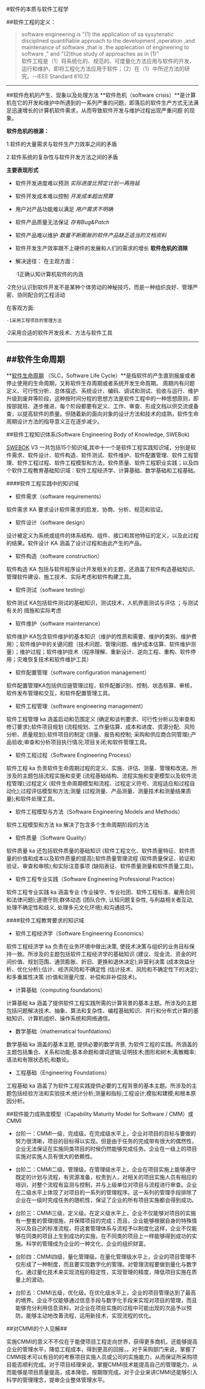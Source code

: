 #软件的本质与软件工程学

##软件工程的定义：
>software engineering is "(1) the application of  sa sysytenatic disciplined quantifiable approach to the development ,operation ,and maintenance of software ,that is .the applecation of  engineering to software ," and "(2)thue study of approaches as in (1)"   
软件工程是（1）将系统化的、规范的、可度量化方法应用与软件的开发、运行和维护，即将工程化方法应用于软件；（2）在（1）中所述方法的研究。--IEEE Standard 610.12
****
##软件危机的产生、现象以及处理方法
**软件危机（software crisis）**是计算机在它的开发和维护中所遇到的一系列严重的问题，即落后的软件生产方式无法满足迅速增长的计算机软件需求，从而导致软件开发与维护过程出现严重问题
的现象。

**软件危机的根源：**

1.软件的大量需求与软件生产力效率之间的矛盾

2.软件系统的复杂性与软件开发方法之间的矛盾

**主要表现形式**
      
- 软件开发进度难以预测
 *实际进度比预定计划一再拖延*
- 软件开发成本难以控制 
    *开发成本超出预算*
- 用户对产品功能难以满足
 *用户需求不明确*
- 软件产品质量无法保证
  *存有Bug&Patch*
- 软件产品难以维护
 *数量不断膨胀的软件产品缺乏适当的文档资料*
- 软件开发生产效率跟不上硬件的发展和人们的需求的增长
**软件危机的消除**

- 解决途径：
在主观方面：

  ·1正确认知计算机软件的内涵

 ·2充分认识到软件开发不是某种个体劳动的神秘技巧，而是一种组织良好、管理严密、协同配合的工程活动

在客观方面:

    ·1采用工程项目的管理方法

   ·2采用合适的软件开发技术、方法与软件工具


****
##软件生命周期
- 

**[软件生命周期](https://wiki.mbalib.com/wiki/%E8%BD%AF%E4%BB%B6%E7%94%9F%E5%91%BD%E5%91%A8%E6%9C%9F)
（SLC，Software Life Cycle）**是指软件的产生直到报废或者停止使用的生命周期，又称软件生存周期或者系统开发生命周期。
周期内有问题定义、可行性分析、总体描述、系统设计、编码、调试和测试、验收与运行、维护升级到废弃等阶段，这种按时间分程的思想方法是软件工程中的一种思想原则，即按部就班、逐步推进，每个阶段都要有定义、工作、审查、形成文档以供交流或备查，以提高软件的质量。但随着新的面向对象的设计方法和技术的成熟，软件生命周期设计方法的指导意义正在逐步减少。

##软件工程知识体系(Software  Engineering Body of Knowledge, SWEBok)

[SWEBOK](https://www.sebokwiki.org/wiki/An_Overview_of_the_SWEBOK_Guide)
V3  一共包括15个知识域,其中十一个是软件工程实践知识域，分别是软件需求、软件设计、软件构造、软件测试、软件维护、软件配置管理、软件工程管理、软件工程过程、软件工程模型和方法，软件质量、软件工程职业实践；以及四个软件工程教育基础知识域：软件工程经济学、计算基础、数学基础和工程基础。

####软件工程实践中的知识域

- 软件需求（software requirements）

软件需求 KA 要求设计软件需求的启发、协商、分析、规范和验证。

- 软件设计（software design）

设计被定义为系统或组件的体系结构、组件、接口和其他特征的定义，以及此过程的结果。软件设计 KA 涵盖了设计过程和由此产生的产品。

- 软件构造（software construction）

软件构造 KA 包括与软件程序设计开发相关的主题，还涵盖了软件构造基础知识、管理软件建设、施工技术、实际考虑和软件构建工具。

- 软件测试（software testing）

软件测试 KA包括软件测试的基础知识，测试技术，人机界面测试与评估
；与测试有关的
措施和实际考虑

- 软件维护（software maintenance）

软件维护 KA包含软件维护的基本知识（维护的性质和需要、维护的类别、维护费用）；软件维护中的关键问题（技术问题、管理问题、维护成本估算、软件维护测量）；维护过程；软件维护技术（程序理解、重新设计、逆向工程、重构、软件停用；灾难恢复技术和软件维护工具）

- 软件配置管理（software configuration management）

软件配置管理KA包括供应链管理过程，软件配置识别、控制、状态核算、审核，软件发布管理和交互，和软件配置管理工具。

- 软件工程管理（software engineering management）


软件工程管理 ka 涵盖启动和范围定义 (确定和谈判要求、可行性分析以及审查和修订要求);软件项目规划 (流程规划、工作量估算、成本和进度、资源分配、风险分析、质量规划);软件项目的制定 (测量、报告和控制; 采购和供应商合同管理);产品验收;审查和分析项目执行情况;项目关闭;和软件管理工具。

- 软件工程过程（Software Engineering Process）

软件工程 ka 负责软件生命周期过程的定义、实施、评估、测量、管理和改进。所涉及的主题包括流程实施和变更 (流程基础结构、流程实施和变更模型以及软件流程管理);过程定义 (软件生命周期模型和流程、过程定义符号、流程适应和过程自动化);过程评估模型和方法;测量 (过程测量、产品测量、测量技术和测量结果质量);和软件处理工具。

- 软件工程模型与方法（Software Engineering Models and Methods）

软件工程模型和方法 ka 解决了包含多个生命周期阶段的方法

- 软件质量（Software Quality）

软件质量 ka 还包括软件质量的基础知识 (软件工程文化、软件质量特征、软件质量的价值和成本以及软件质量的提高);软件质量管理流程 (软件质量保证、验证和验证、审查和审核);和实际注意事项 (缺陷表征、软件质量测量和软件质量工具)。

- 软件工程专业实践（Software Engineering Professional Practice）

软件工程专业实践 ka 涵盖专业 (专业操守、专业社团、软件工程标准、雇用合同和法律问题);道德守则;群体动态 (团队合作, 认知问题复杂性, 与利益相关者互动, 处理不确定性和歧义, 处理多元文化环境);和沟通技巧。

####软件工程教育要求的知识域

- 软件工程经济学（Software Engineering Economics）

软件工程经济学 ka 负责在业务环境中做出决策, 使技术决策与组织的业务目标保持一致。所涉及的主题包括软件工程经济学的基础知识 (建议、现金流、资金的时间价值、规划范围、通货膨胀、折旧、更换和退休决定);非营利决策 (成本效益分析、优化分析);估计、经济风险和不确定性 (估计技术、风险和不确定性下的决定);和多重属性决策 (价值和测量尺度、补偿和非补偿技术)。

- 计算基础（computing foundations）

计算基础 ka 涵盖了提供软件工程实践所需的计算背景的基本主题。所涉及的主题包括问题解决技术、抽象、算法和复杂性、编程基础知识、并行和分布式计算的基础知识、计算机组织、操作系统和网络通信。

- 数学基础（mathematical founfdations）

数学基础 ka 涵盖的基本主题, 提供必要的数学背景, 为软件工程的实践。所涵盖的主题包括集合、关系和功能;基本命题和谓词逻辑;证明技术;图形和树木;离散概率;语法和有限状态机;和数论。

- 工程基础（Engineering Foundations）

工程基础 ka 涵盖了为软件工程实践提供必要的工程背景的基本主题。所涉及的主题包括经验方法和实验技术;统计分析;测量和指标;工程设计;模拟和建模;和根本原因分析。

##软件能力成熟度模型（Capability Maturity Model for Software / CMM）或 CMMI

- 台阶一：CMMI一级，完成级。在完成级水平上，企业对项目的目标与要做的努力很清晰，项目的目标得以实现。但是由于任务的完成带有很大的偶然性，企业无法保证在实施同类项目的时候仍然能够完成任务。企业在一级上的项目实施对实施人员有很大的依赖性。

- 台阶二：CMMI二级，管理级。在管理级水平上，企业在项目实施上能够遵守既定的计划与流程，有资源准备，权责到人，对相关的项目实施人员有相应的培训，对整个流程有监测与控制，并与上级单位对项目与流程进行审查。企业在二级水平上体现了对项目的一系列的管理程序。这一系列的管理手段排除了企业在一级时完成任务的随机性，保证了企业的所有项目实施都会得到成功。

- 台阶三：CMMI三级，定义级。在定义级水平上，企业不仅能够对项目的实施有一整套的管理措施，并保障项目的完成；而且，企业能够根据自身的特殊情况以及自己的标准流程，将这套管理体系与流程予以制度化这样，企业不仅能够在同类的项目上生到成功的实施，在不同类的项目上一样能够得到成功的实施。科学的管理成为企业的一种文化，企业的组织财富。

- 台阶四：CMMI四级，量化管理级。在量化管理级水平上，企业的项目管理不仅形成了一种制度，而且要实现数字化的管理。对管理流程要做到量化与数字化。通过量化技术来实现流程的稳定性，实现管理的精度，降低项目实施在质量上的波动。

- 台阶五：CMMI五级，优化级。在优化级水平上，企业的项目管理达到了最高的境界。企业不仅能够通过信息手段与数字化手段来实现对项目的管理，而且能够充分利用信息资料，对企业在项目实施的过程中可能出现的次品予以预防。能够主动地改善流程，运用新技术，实现流程的优化。

##对CMMI的个人见解##

实施CMMI的意义不不仅在于能使项目工程走向世界，获得更多商机，还能够提高企业的管理水平，降低工程成本，得到更高的回报，。对于采购部门来说，掌握了CMMI技术可以有目的的考察项目实施人员或公司的实施能力，从而保证所采购项目能否顺利完成。对于项目经理来说，掌握CMMI技术能提高自己的管理能力，从而能够是项目质量提高，成本降低，按期限完成。对于企业来讲CMMI还能够引入科学的管理理念，提审企业整体管理水平。

